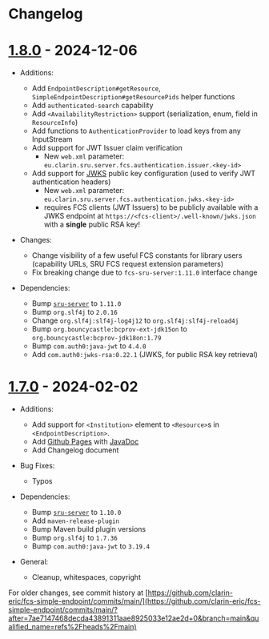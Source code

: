 # Changelog

# [1.8.0](https://github.com/clarin-eric/fcs-simple-endpoint/releases/tag/FCSSimpleEndpoint-1.8.0) - 2024-12-06

- Additions:
  - Add `EndpointDescription#getResource`, `SimpleEndpointDescription#getResourcePids` helper functions
  - Add `authenticated-search` capability
  - Add `<AvailabilityRestriction>` support (serialization, enum, field in `ResourceInfo`)
  - Add functions to `AuthenticationProvider` to load keys from any InputStream
  - Add support for JWT Issuer claim verification
    - New `web.xml` parameter: `eu.clarin.sru.server.fcs.authentication.issuer.<key-id>`
  - Add support for [JWKS](https://auth0.com/docs/secure/tokens/json-web-tokens/json-web-key-sets) public key configuration (used to verify JWT authentication headers)
    - New `web.xml` parameter: `eu.clarin.sru.server.fcs.authentication.jwks.<key-id>`
    - requires FCS clients (JWT Issuers) to be publicly available with a JWKS endpoint at `https://<fcs-client>/.well-known/jwks.json` with a **single** public RSA key!

- Changes:
  - Change visibility of a few useful FCS constants for library users (capability URLs, SRU FCS request extension parameters)
  - Fix breaking change due to `fcs-sru-server:1.11.0` interface change

- Dependencies:
  - Bump [`sru-server`](https://github.com/clarin-eric/fcs-sru-server) to `1.11.0`
  - Bump `org.slf4j` to `2.0.16`
  - Change `org.slf4j:slf4j-log4j12` to `org.slf4j:slf4j-reload4j`
  - Bump `org.bouncycastle:bcprov-ext-jdk15on` to `org.bouncycastle:bcprov-jdk18on:1.79`
  - Bump `com.auth0:java-jwt` to `4.4.0`
  - Add `com.auth0:jwks-rsa:0.22.1` (JWKS, for public RSA key retrieval)

# [1.7.0](https://github.com/clarin-eric/fcs-simple-endpoint/releases/tag/FCSSimpleEndpoint-1.7.0) - 2024-02-02

- Additions:
  - Add support for `<Institution>` element to `<Resource>`s in `<EndpointDescription>`.
  - Add [Github Pages](https://clarin-eric.github.io/fcs-simple-endpoint/) with [JavaDoc](https://clarin-eric.github.io/fcs-simple-endpoint/project-reports.html)
  - Add Changelog document

- Bug Fixes:
  - Typos

- Dependencies:
  - Bump [`sru-server`](https://github.com/clarin-eric/fcs-sru-server) to `1.10.0`
  - Add `maven-release-plugin`
  - Bump Maven build plugin versions
  - Bump `org.slf4j` to `1.7.36`
  - Bump `com.auth0:java-jwt` to `3.19.4`

- General:
  - Cleanup, whitespaces, copyright

For older changes, see commit history at [https://github.com/clarin-eric/fcs-simple-endpoint/commits/main/](https://github.com/clarin-eric/fcs-simple-endpoint/commits/main/?after=7ae7147468decda43891311aae8925033e12ae2d+0&branch=main&qualified_name=refs%2Fheads%2Fmain)